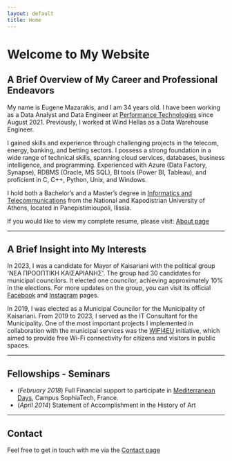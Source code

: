 ```yaml
---
layout: default
title: Home
---
```


# Welcome to My Website

## A Brief Overview of My Career and Professional Endeavors
My name is Eugene Mazarakis, and I am 34 years old. I have been working as a Data Analyst and Data Engineer at [Performance Technologies](https://www.performance.gr/) since August 2021. Previously, I worked at Wind Hellas as a Data Warehouse Engineer. 

I gained skills and experience through challenging projects in the telecom, energy, banking, and betting sectors. I possess a strong foundation in a wide range of technical skills, spanning cloud services, databases, business intelligence, and programming. Experienced with Azure (Data Factory, Synapse), RDBMS (Oracle, MS SQL), BI tools (Power BI, Tableau), and proficient in C, C++, Python, Unix, and Windows.

I hold both a Bachelor’s and a Master’s degree in [Informatics and Telecommunications](https://www.di.uoa.gr/) from the National and Kapodistrian University of Athens, located in Panepistimioupoli, Ilissia.

If you would like to view my complete resume, please visit: [About page](/about)

***

## A Brief Insight into My Interests

In 2023, I was a candidate for Mayor of Kaisariani with the political group 'ΝΕΑ ΠΡΟΟΠΤΙΚΗ ΚΑΙΣΑΡΙΑΝΗΣ'. 
The group had 30 candidates for municipal councilors. It elected one councilor, achieving approximately 10% in the elections.
For more updates on the group, you can visit its official [Facebook](https://www.facebook.com/NeaProoptikiKaisaranis) and [Instagram](https://www.instagram.com/nea_prooptiki_kaisarianis) pages.


In 2019, I was elected as a Municipal Councilor for the Municipality of Kaisariani. 
From 2019 to 2023, I served as the IT Consultant for the Municipality. One of the most important projects I implemented in collaboration with the municipal services was the [WIFI4EU](https://wifi4eu.ec.europa.eu/#/home) initiative, which aimed to provide free Wi-Fi connectivity for citizens and visitors in public spaces.

***

## Fellowships - Seminars
- (_February 2018_) Full Financial support to participate in  [Mediterranean Days](https://www.facebook.com/sophiatechmeddays/posts/pfbid02Nfn3oRdMWjN3Li5sLtQKVygzBBBs6Stgv2u1119GpQWwZtCW58fBEnAyF8jM8KH3l), Campus SophiaTech, France.
- (_April 2014_) Statement of Accomplishment in the History of Art

***

## Contact
Feel free to get in touch with me via the [Contact page](/contact)
